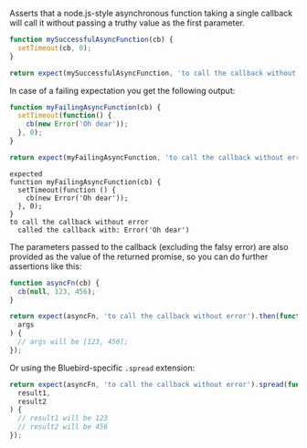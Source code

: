 Asserts that a node.js-style asynchronous function taking a single callback
will call it without passing a truthy value as the first parameter.

<!-- unexpected-markdown async:true -->
```js
function mySuccessfulAsyncFunction(cb) {
  setTimeout(cb, 0);
}

return expect(mySuccessfulAsyncFunction, 'to call the callback without error');
```

In case of a failing expectation you get the following output:

<!-- unexpected-markdown async:true -->
```js
function myFailingAsyncFunction(cb) {
  setTimeout(function() {
    cb(new Error('Oh dear'));
  }, 0);
}

return expect(myFailingAsyncFunction, 'to call the callback without error');
```

```output
expected
function myFailingAsyncFunction(cb) {
  setTimeout(function () {
    cb(new Error('Oh dear'));
  }, 0);
}
to call the callback without error
  called the callback with: Error('Oh dear')
```

The parameters passed to the callback (excluding the falsy error) are also
provided as the value of the returned promise, so you can do further
assertions like this:

<!-- unexpected-markdown async:true -->
```js
function asyncFn(cb) {
  cb(null, 123, 456);
}

return expect(asyncFn, 'to call the callback without error').then(function(
  args
) {
  // args will be [123, 456];
});
```

Or using the Bluebird-specific `.spread` extension:

<!-- unexpected-markdown async:true -->
```js
return expect(asyncFn, 'to call the callback without error').spread(function(
  result1,
  result2
) {
  // result1 will be 123
  // result2 will be 456
});
```
